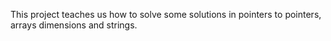 This project teaches us how to solve some solutions in pointers to pointers, arrays dimensions and strings.

